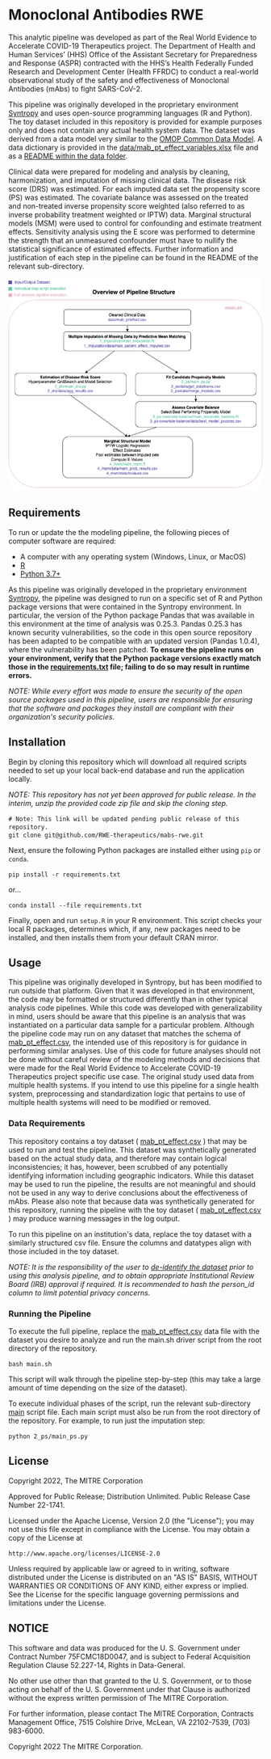 # Monoclonal Antibodies RWE

This analytic pipeline was developed as part of the Real World Evidence to Accelerate COVID-19 Therapeutics project. The Department of Health and Human Services’ (HHS) Office of the Assistant Secretary for Preparedness and Response (ASPR) contracted with the HHS’s Health Federally Funded Research and Development Center (Health FFRDC) to conduct a real-world observational study of the safety and effectiveness of Monoclonal Antibodies (mAbs) to fight SARS-CoV-2.

This pipeline was originally developed in the proprietary environment [Syntropy](https://www.syntropy.com/about-us/) and uses open-source programming languages (R and Python). The toy dataset included in this repository is provided for example purposes only and does not contain any actual health system data. The dataset was derived from a data model very similar to the [OMOP Common Data Model](https://ohdsi.github.io/CommonDataModel/). A data dictionary is provided in the [data/mab_pt_effect_variables.xlsx](data/mab_pt_effect_variables.xlsx) file and as a [README within the data folder](data/README.md). 

Clinical data were prepared for modeling and analysis by cleaning, harmonization, and imputation of missing clinical data. The disease risk score (DRS) was estimated. For each imputed data set the propensity score (PS) was estimated. The covariate balance was assessed on the treated and non-treated inverse propensity score weighted (also referred to as inverse probability treatment weighted or IPTW) data. Marginal structural models (MSM) were used to control for confounding and estimate treatment effects. Sensitivity analysis using the E score was performed to determine the strength that an unmeasured confounder must have to nullify the statistical significance of estimated effects. Further information and justification of each step in the pipeline can be found in the README of the relevant sub-directory.


<div style="text-align:center"><img src="README_diagrams/mabs_pipeline.png"/></div>

## Requirements

To run or update the the modeling pipeline, the following pieces of computer software are required:

- A computer with any operating system (Windows, Linux, or MacOS)
- [R](https://www.r-project.org/)
- [Python 3.7+](https://docs.conda.io/en/latest/miniconda.html)

As this pipeline was originally developed in the proprietary environment [Syntropy](https://www.syntropy.com/about-us/), the pipeline was designed to run on a specific set of R and Python package versions that were contained in the Syntropy environment. In particular, the version of the Python package Pandas that was available in this environment at the time of analysis was 0.25.3. Pandas 0.25.3 has known security vulnerabilities, so the code in this open source repository has been adapted to be compatible with an updated version (Pandas 1.0.4), where the vulnerability has been patched. **To ensure the pipeline runs on your environment, verify that the Python package versions exactly match those in the [requirements.txt](requirements.txt) file; failing to do so may result in runtime errors.** 

*NOTE: While every effort was made to ensure the security of the open source packages used in this pipeline, users are responsible for ensuring that the software and packages they install are compliant with their organization's security policies.*

## Installation

Begin by cloning this repository which will download all required scripts needed to set up your local back-end database and run the application locally.

*NOTE: This repository has not yet been approved for public release. In the interim, unzip the provided code zip file and skip the cloning step.*

```shell
# Note: This link will be updated pending public release of this repository. 
git clone git@github.com/RWE-therapeutics/mabs-rwe.git
```

Next, ensure the following Python packages are installed either using `pip` or `conda`.

```shell
pip install -r requirements.txt
```

or...

```shell
conda install --file requirements.txt
```

Finally, open and run `setup.R` in your R environment. This script checks your local R packages, determines which, if any, new packages need to be installed, and then installs them from your default CRAN mirror. 

## Usage

This pipeline was originally developed in Syntropy, but has been modified to run outside that platform. Given that it was developed in that environment, the code may be formatted or structured differently than in other typical analysis code pipelines. While this code was developed with generalizability in mind, users should be aware that this pipeline is an analysis that was instantiated on a particular data sample for a particular problem. Although the pipeline code may run on any dataset that matches the schema of [mab_pt_effect.csv](data/mab_pt_effect.csv), the intended use of this repository is for guidance in performing similar analyses. Use of this code for future analyses should not be done without careful review of the modeling methods and decisions that were made for the Real World Evidence to Accelerate COVID-19 Therapeutics project specific use case. The original study used data from multiple health systems. If you intend to use this pipeline for a single health system, preprocessing and standardization logic that pertains to use of multiple health systems will need to be modified or removed.

### Data Requirements
This repository contains a toy dataset ( [mab_pt_effect.csv](data/mab_pt_effect.csv) ) that may be used to run and test the pipeline. This dataset was synthetically generated based on the actual study data, and therefore may contain logical inconsistencies; it has, however, been scrubbed of any potentially identifying information including geographic indicators. While this dataset may be used to run the pipeline, the results are not meaningful and should not be used in any way to derive conclusions about the effectiveness of mAbs. Please also note that because data was synthetically generated for this repository, running the pipeline with the toy dataset ( [mab_pt_effect.csv](data/mab_pt_effect.csv) ) may produce warning messages in the log output.

To run this pipeline on an institution's data, replace the toy dataset with a similarly structured csv file. Ensure the columns and datatypes align with those included in the toy dataset.

*NOTE: It is the responsibility of the user to [de-identify the dataset](https://www.hhs.gov/hipaa/for-professionals/privacy/special-topics/de-identification/index.html) prior to using this analysis pipeline, and to obtain appropriate* *Institutional Review Board (IRB) approval if required. It is recommended to hash the person_id column to limit potential privacy concerns.*

### Running the Pipeline
To execute the full pipeline, replace the [mab_pt_effect.csv](data/mab_pt_effect.csv) data file with the dataset you desire to analyze and run the main.sh driver script from the root directory of the repository. 

```shell
bash main.sh
``` 

This script will walk through the pipeline step-by-step (this may take a large amount of time depending on the size of the dataset).

To execute individual phases of the script, run the relevant sub-directory [main](main.sh) script file. Each main script must also be run from the root directory of the repository. For example, to run just the imputation step:

```shell
python 2_ps/main_ps.py
``` 

## License

Copyright 2022, The MITRE Corporation

Approved for Public Release; Distribution Unlimited. Public Release Case Number 22-1741.

Licensed under the Apache License, Version 2.0 (the "License");
you may not use this file except in compliance with the License.
You may obtain a copy of the License at

    http://www.apache.org/licenses/LICENSE-2.0

Unless required by applicable law or agreed to in writing, software
distributed under the License is distributed on an "AS IS" BASIS,
WITHOUT WARRANTIES OR CONDITIONS OF ANY KIND, either express or implied.
See the License for the specific language governing permissions and
limitations under the License.

## NOTICE

This software and data was produced for the U. S. Government under Contract Number 75FCMC18D0047, and is subject to Federal Acquisition Regulation Clause 52.227-14, Rights in Data-General.

No other use other than that granted to the U. S. Government, or to those acting on behalf of the U. S. Government under that Clause is authorized without the express written permission of The MITRE Corporation.

For further information, please contact The MITRE Corporation, Contracts Management Office, 7515 Colshire Drive, McLean, VA 22102-7539, (703) 983-6000.

Copyright 2022 The MITRE Corporation.
